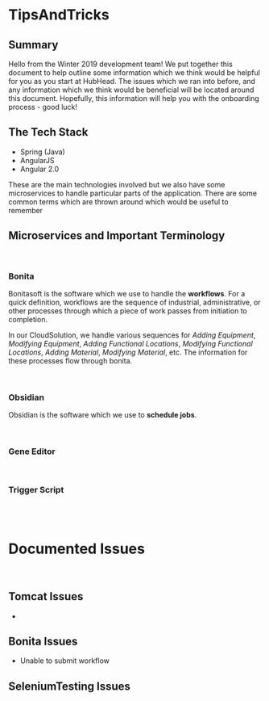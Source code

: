 # TipsAndTricks

## Summary 

Hello from the Winter 2019 development team! We put together this document to help outline some information which we think would be helpful for you as you start at HubHead. The issues which we ran into before, and any information which we think would be beneficial will be located around this document. Hopefully, this information will help you with the onboarding process - good luck! 

## The Tech Stack 

* Spring (Java) 
* AngularJS 
* Angular 2.0 

These are the main technologies involved but we also have some microservices to handle particular parts of the application. There are some common terms which are thrown around which would be useful to remember

## Microservices and Important Terminology 
<br>

### Bonita 

Bonitasoft is the software which we use to handle the **workflows**. For a quick definition, workflows are the sequence of industrial, administrative, or other processes through which a piece of work passes from initiation to completion. 

In our CloudSolution, we handle various sequences for *Adding Equipment*, *Modifying Equipment*, *Adding Functional Locations*, *Modifying Functional Locations*, *Adding Material*, *Modifying Material*, etc. The information for these processes flow through bonita. 

<br>

### Obsidian 

Obsidian is the software which we use to **schedule jobs**. 

<br> 

### Gene Editor 

<br> 

### Trigger Script 





<br><br> 
# Documented Issues
<br>

## Tomcat Issues 

* 


## Bonita Issues 

* Unable to submit workflow 

## SeleniumTesting Issues 
